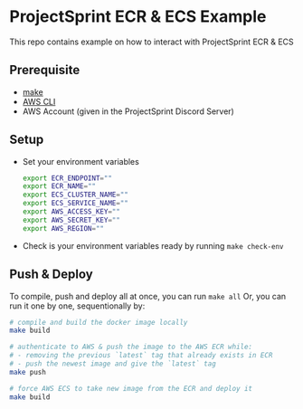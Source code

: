 # ProjectSprint ECR & ECS Example
This repo contains example on how to interact with ProjectSprint ECR & ECS
## Prerequisite
- [make](https://www.google.com/search?q=install+make)
- [AWS CLI](https://docs.aws.amazon.com/cli/latest/userguide/getting-started-install.html)
- AWS Account (given in the ProjectSprint Discord Server)

## Setup
- Set your environment variables
    ```bash
    export ECR_ENDPOINT=""
    export ECR_NAME=""
    export ECS_CLUSTER_NAME=""
    export ECS_SERVICE_NAME=""
    export AWS_ACCESS_KEY=""
    export AWS_SECRET_KEY=""
    export AWS_REGION=""
    ```
- Check is your environment variables ready by running `make check-env`


## Push & Deploy
To compile, push and deploy all at once, you can run `make all`
Or, you can run it one by one, sequentionally by:
```bash
# compile and build the docker image locally
make build
```
```bash
# authenticate to AWS & push the image to the AWS ECR while:
# - removing the previous `latest` tag that already exists in ECR
# - push the newest image and give the `latest` tag
make push
```
```bash
# force AWS ECS to take new image from the ECR and deploy it
make build
```
